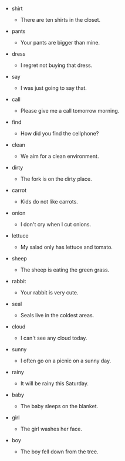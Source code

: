 - shirt
  - There are ten shirts in the closet.

- pants
  - Your pants are bigger than mine.

- dress
  - I regret not buying that dress.

- say
  - I was just going to say that.

- call
  - Please give me a call tomorrow morning.

- find
  - How did you find the cellphone?

- clean
  - We aim for a clean environment.

- dirty
  - The fork is on the dirty place.

- carrot
  - Kids do not like carrots.

- onion
  - I don't cry when I cut onions.

- lettuce
  - My salad only has lettuce and tomato.

- sheep
  - The sheep is eating the green grass.

- rabbit
  - Your rabbit is very cute.

- seal
  - Seals live in the coldest areas.

- cloud
  - I can't see any cloud today.

- sunny
  - I often go on a picnic on a sunny day.

- rainy
  - It will be rainy this Saturday.

- baby
  - The baby sleeps on the blanket.

- girl
  - The girl washes her face.

- boy
  - The boy fell down from the tree.
